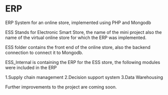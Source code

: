 # ERP
ERP System for an online store, implemented using PHP and Mongodb

ESS Stands for Electronic Smart Store, the name of the mini project also the name of the virtual online store for which the ERP was implemented.

ESS folder contains the front end of the online store, also the backend connection to connect it to Mongodb.

ESS_Internal is containing the ERP for the ESS store, the following modules were included in the ERP

1.Supply chain management
2.Decision support system
3.Data Warehousing

Further improvements to the project are coming soon.
